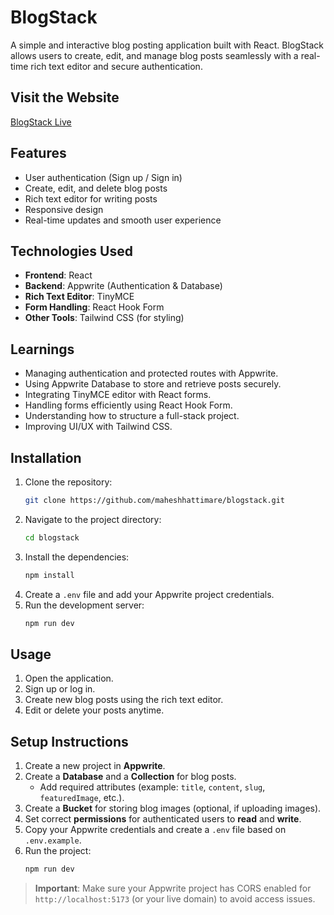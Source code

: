 # BlogStack

A simple and interactive blog posting application built with React. BlogStack allows users to create, edit, and manage blog posts seamlessly with a real-time rich text editor and secure authentication.

## Visit the Website

[BlogStack Live]()

## Features

- User authentication (Sign up / Sign in)
- Create, edit, and delete blog posts
- Rich text editor for writing posts
- Responsive design
- Real-time updates and smooth user experience

## Technologies Used

- **Frontend**: React
- **Backend**: Appwrite (Authentication & Database)
- **Rich Text Editor**: TinyMCE
- **Form Handling**: React Hook Form
- **Other Tools**: Tailwind CSS (for styling)

## Learnings

- Managing authentication and protected routes with Appwrite.
- Using Appwrite Database to store and retrieve posts securely.
- Integrating TinyMCE editor with React forms.
- Handling forms efficiently using React Hook Form.
- Understanding how to structure a full-stack project.
- Improving UI/UX with Tailwind CSS.

## Installation

1. Clone the repository:
   ```bash
   git clone https://github.com/maheshhattimare/blogstack.git
   ```
2. Navigate to the project directory:
   ```bash
   cd blogstack
   ```
3. Install the dependencies:
   ```bash
   npm install
   ```
4. Create a `.env` file and add your Appwrite project credentials.
5. Run the development server:
   ```bash
   npm run dev
   ```

## Usage

1. Open the application.
2. Sign up or log in.
3. Create new blog posts using the rich text editor.
4. Edit or delete your posts anytime.

## Setup Instructions

1. Create a new project in **Appwrite**.
2. Create a **Database** and a **Collection** for blog posts.
   - Add required attributes (example: `title`, `content`, `slug`, `featuredImage`, etc.).
3. Create a **Bucket** for storing blog images (optional, if uploading images).
4. Set correct **permissions** for authenticated users to **read** and **write**.
5. Copy your Appwrite credentials and create a `.env` file based on `.env.example`.
6. Run the project:
   ```bash
   npm run dev
   ```

> **Important**: Make sure your Appwrite project has CORS enabled for `http://localhost:5173` (or your live domain) to avoid access issues.
